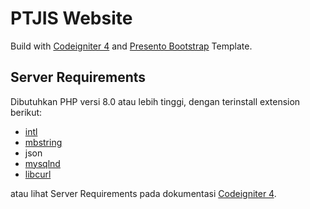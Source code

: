 # PTJIS Website

Build with [Codeigniter 4](https://www.codeigniter.com/user_guide/intro/index.html) and [Presento Bootstrap](https://bootstrapmade.com/presento-bootstrap-corporate-template/) Template.

## Server Requirements

Dibutuhkan PHP versi 8.0 atau lebih tinggi, dengan terinstall extension berikut:

- [intl](http://php.net/manual/en/intl.requirements.php)
- [mbstring](http://php.net/manual/en/mbstring.installation.php)
- json
- [mysqlnd](http://php.net/manual/en/mysqlnd.install.php)
- [libcurl](http://php.net/manual/en/curl.requirements.php)

atau lihat Server Requirements pada dokumentasi [Codeigniter 4](https://codeigniter.com/user_guide/intro/requirements.html).
